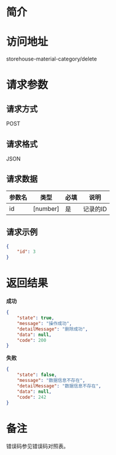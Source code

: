 # 简介

# 访问地址
storehouse-material-category/delete

# 请求参数

## 请求方式
POST

## 请求格式
JSON

## 请求数据
|参数名|类型|必填|说明|
|-|-|-|-|
|id|[number]|是|记录的ID|

## 请求示例
```json
{
	"id": 3
}
```

# 返回结果
**成功**
```json
{
    "state": true,
    "message": "操作成功",
    "detailMessage": "删除成功",
    "data": null,
    "code": 200
}
```

**失败**
```json
{
    "state": false,
    "message": "数据信息不存在",
    "detailMessage": "数据信息不存在",
    "data": null,
    "code": 242
}
```

# 备注
错误码参见错误码对照表。